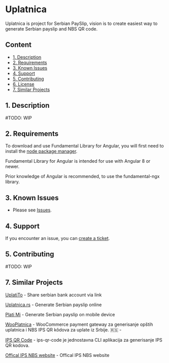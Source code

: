 # Uplatnica

Uplatnica is project for Serbian PaySlip, vision is to create easiest way to generate Serbian payslip and NBS QR code.

## Content

-   [1. Description](#1)
-   [2. Requirements](#2)
-   [3. Known Issues](#3)
-   [4. Support](#4)
-   [5. Contributing](#5)
-   [6. License](#6)
-   [7. Similar Projects](#7)

## <a name="1"></a>1. Description

#TODO: WIP

## <a name="2"></a>2. Requirements 

To download and use Fundamental Library for Angular, you will first need to install the [node package manager](https://www.npmjs.com/get-npm).

Fundamental Library for Angular is intended for use with Angular 8 or newer.

Prior knowledge of Angular is recommended, to use the fundamental-ngx library.

## <a name="3"></a>3. Known Issues

-   Please see [Issues](https://github.com/itmilos/uplatnica/issues).

## <a name="4"></a>4. Support

If you encounter an issue, you can [create a ticket](https://github.com/itmilos/uplatnica/issues).

## <a name="5"></a>5. Contributing

#TODO: WIP

## <a name="7"></a>7. Similar Projects

[UplatiTo](https://uplati.to/) - Share serbian bank account via link

[Uplatnica.rs](https://uplatnica.rs/) - Generate Serbian payslip online 

[Plati Mi](https://www.platimi.rs/) - Generate Serbian payslip on mobile device

[WooPlatnica](https://wordpress.org/plugins/wooplatnica/) - WooCommerce payment gateway za generisanje opštih uplatnica i NBS IPS QR kôdova za uplate iz Srbije. 🇷🇸 - 

[IPS QR Code](https://github.com/ArtBIT/ips-qr-code/blob/b33a224f9fd202cac261fda65a4709b500866848/README.md) - ips-qr-code je jednostavna CLI aplikacija za generisanje IPS QR kodova. 

[Offical IPS NBS website](https://ips.nbs.rs/sr_lat) - Offical IPS NBS website 
